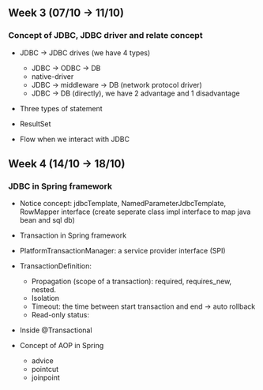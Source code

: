## Week 3 (07/10 -> 11/10)

### Concept of JDBC, JDBC driver and relate concept

+ JDBC -> JDBC drives (we have 4 types)

    + JDBC -> ODBC -> DB
    + native-driver
    + JDBC -> middleware -> DB (network protocol driver)
    + JDBC -> DB (directly), we have 2 advantage and 1 disadvantage

+ Three types of statement

+ ResultSet

+ Flow when we interact with JDBC

## Week 4 (14/10 -> 18/10)

### JDBC in Spring framework

+ Notice concept: jdbcTemplate, NamedParameterJdbcTemplate, RowMapper interface (create seperate class impl interface to map java bean and sql db) 
+ Transaction in Spring framework

+ PlatformTransactionManager: a service provider interface (SPI)

+ TransactionDefinition:
  + Propagation (scope of a transaction): required, requires_new, nested.
  + Isolation
  + Timeout: the time between start transaction and end -> auto rollback
  + Read-only status: 

+ Inside @Transactional

+ Concept of AOP in Spring
  + advice
  + pointcut
  + joinpoint


